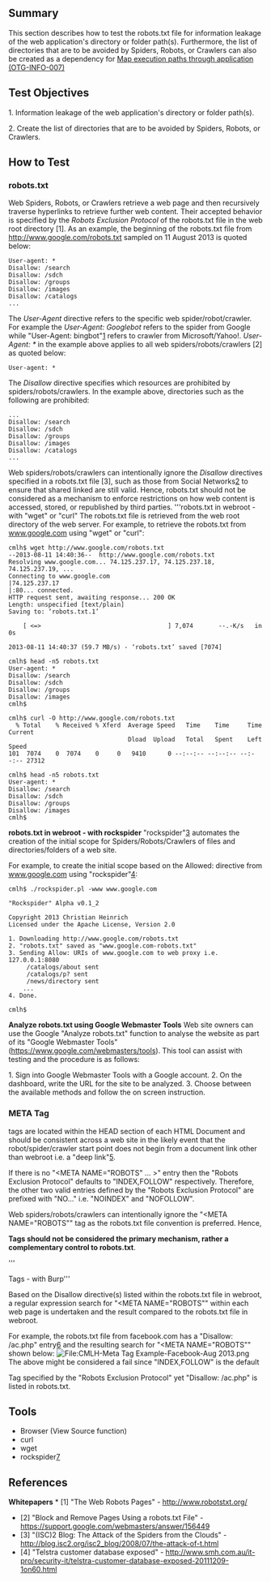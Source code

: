 ## Summary

This section describes how to test the robots.txt file for information
leakage of the web application's directory or folder path(s).
Furthermore, the list of directories that are to be avoided by Spiders,
Robots, or Crawlers can also be created as a dependency for [Map
execution paths through application
(OTG-INFO-007)](Map_execution_paths_through_application_\(OTG-INFO-007\) "wikilink")

## Test Objectives

1\. Information leakage of the web application's directory or folder
path(s).

2\. Create the list of directories that are to be avoided by Spiders,
Robots, or Crawlers.

## How to Test

### robots.txt

Web Spiders, Robots, or Crawlers retrieve a web page and then
recursively traverse hyperlinks to retrieve further web content. Their
accepted behavior is specified by the *Robots Exclusion Protocol* of the
robots.txt file in the web root directory \[1\].
As an example, the beginning of the robots.txt file from
<http://www.google.com/robots.txt> sampled on 11 August 2013 is quoted
below:

    User-agent: *
    Disallow: /search
    Disallow: /sdch
    Disallow: /groups
    Disallow: /images
    Disallow: /catalogs
    ...

The *User-Agent* directive refers to the specific web
spider/robot/crawler. For example the *User-Agent: Googlebot* refers to
the spider from Google while "User-Agent:
bingbot"[1](http://www.bing.com/blogs/site_blogs/b/webmaster/archive/2010/06/28/bing-crawler-bingbot-on-the-horizon.aspx)
refers to crawler from Microsoft/Yahoo\!. *User-Agent: \** in the
example above applies to all web spiders/robots/crawlers \[2\] as quoted
below:

    User-agent: *

The *Disallow* directive specifies which resources are prohibited by
spiders/robots/crawlers. In the example above, directories such as the
following are prohibited:

    ...
    Disallow: /search
    Disallow: /sdch
    Disallow: /groups
    Disallow: /images
    Disallow: /catalogs
    ...

Web spiders/robots/crawlers can intentionally ignore the *Disallow*
directives specified in a robots.txt file \[3\], such as those from
Social
Networks[2](https://www.htbridge.com/news/social_networks_can_robots_violate_user_privacy.html)
to ensure that shared linked are still valid. Hence, robots.txt should
not be considered as a mechanism to enforce restrictions on how web
content is accessed, stored, or republished by third parties.
'''robots.txt in webroot - with "wget" or "curl"
The robots.txt file is retrieved from the web root directory of the web
server. For example, to retrieve the robots.txt from www.google.com
using "wget" or "curl":

    cmlh$ wget http://www.google.com/robots.txt
    --2013-08-11 14:40:36--  http://www.google.com/robots.txt
    Resolving www.google.com... 74.125.237.17, 74.125.237.18, 74.125.237.19, ...
    Connecting to www.google.com
    |74.125.237.17
    |:80... connected.
    HTTP request sent, awaiting response... 200 OK
    Length: unspecified [text/plain]
    Saving to: ‘robots.txt.1’

        [ <=>                                   ] 7,074       --.-K/s   in 0s

    2013-08-11 14:40:37 (59.7 MB/s) - ‘robots.txt’ saved [7074]

    cmlh$ head -n5 robots.txt
    User-agent: *
    Disallow: /search
    Disallow: /sdch
    Disallow: /groups
    Disallow: /images
    cmlh$

    cmlh$ curl -O http://www.google.com/robots.txt
      % Total    % Received % Xferd  Average Speed   Time    Time     Time  Current
                                     Dload  Upload   Total   Spent    Left  Speed
    101  7074    0  7074    0     0   9410      0 --:--:-- --:--:-- --:--:-- 27312

    cmlh$ head -n5 robots.txt
    User-agent: *
    Disallow: /search
    Disallow: /sdch
    Disallow: /groups
    Disallow: /images
    cmlh$

**robots.txt in webroot - with rockspider**
"rockspider"[3](https://github.com/cmlh/rockspider/releases) automates
the creation of the initial scope for Spiders/Robots/Crawlers of files
and directories/folders of a web site.

For example, to create the initial scope based on the Allowed: directive
from www.google.com using
"rockspider"[4](https://github.com/cmlh/rockspider/releases):

    cmlh$ ./rockspider.pl -www www.google.com

    "Rockspider" Alpha v0.1_2

    Copyright 2013 Christian Heinrich
    Licensed under the Apache License, Version 2.0

    1. Downloading http://www.google.com/robots.txt
    2. "robots.txt" saved as "www.google.com-robots.txt"
    3. Sending Allow: URIs of www.google.com to web proxy i.e. 127.0.0.1:8080
         /catalogs/about sent
         /catalogs/p? sent
         /news/directory sent
        ...
    4. Done.

    cmlh$

**Analyze robots.txt using Google Webmaster Tools**
Web site owners can use the Google "Analyze robots.txt" function to
analyse the website as part of its "Google Webmaster Tools"
(https://www.google.com/webmasters/tools). This tool can assist with
testing and the procedure is as follows:

1\. Sign into Google Webmaster Tools with a Google account.
2\. On the dashboard, write the URL for the site to be analyzed.
3\. Choose between the available methods and follow the on screen
instruction.

### META Tag

<META>

tags are located within the HEAD section of each HTML Document and
should be consistent across a web site in the likely event that the
robot/spider/crawler start point does not begin from a document link
other than webroot i.e. a "deep
link"[5](http://en.wikipedia.org/wiki/Deep_linking).

If there is no "\<META NAME="ROBOTS" ... \>" entry then the "Robots
Exclusion Protocol" defaults to "INDEX,FOLLOW" respectively. Therefore,
the other two valid entries defined by the "Robots Exclusion Protocol"
are prefixed with "NO..." i.e. "NOINDEX" and "NOFOLLOW".

Web spiders/robots/crawlers can intentionally ignore the "\<META
NAME="ROBOTS"" tag as the robots.txt file convention is preferred.
Hence, <b>

<META>

Tags should not be considered the primary mechanism, rather a
complementary control to robots.txt</b>.

'''

<META>

Tags - with Burp'''

Based on the Disallow directive(s) listed within the robots.txt file in
webroot, a regular expression search for "\<META NAME="ROBOTS"" within
each web page is undertaken and the result compared to the robots.txt
file in webroot.

For example, the robots.txt file from facebook.com has a "Disallow:
/ac.php" entry[6](http://facebook.com/robots.txt) and the resulting
search for "\<META NAME="ROBOTS"" shown below:
![<File:CMLH-Meta> Tag Example-Facebook-Aug
2013.png](CMLH-Meta_Tag_Example-Facebook-Aug_2013.png
"File:CMLH-Meta Tag Example-Facebook-Aug 2013.png")
The above might be considered a fail since "INDEX,FOLLOW" is the default

<META>

Tag specified by the "Robots Exclusion Protocol" yet "Disallow: /ac.php"
is listed in robots.txt.

## Tools

  - Browser (View Source function)
  - curl
  - wget
  - rockspider[7](https://github.com/cmlh/rockspider/releases)

## References

**Whitepapers**
\* \[1\] "The Web Robots Pages" - <http://www.robotstxt.org/>

  - \[2\] "Block and Remove Pages Using a robots.txt File" -
    <https://support.google.com/webmasters/answer/156449>
  - \[3\] "(ISC)2 Blog: The Attack of the Spiders from the Clouds" -
    <http://blog.isc2.org/isc2_blog/2008/07/the-attack-of-t.html>
  - \[4\] "Telstra customer database exposed" -
    <http://www.smh.com.au/it-pro/security-it/telstra-customer-database-exposed-20111209-1on60.html>